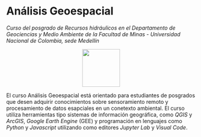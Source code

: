 # **Análisis Geoespacial**

*Curso del posgrado de Recursos hidráulicos en el Departamento de Geociencias y Medio Ambiente de la Facultad de Minas - Universidad Nacional de Colombia, sede Medellín*

<p align="center"><img src="https://img2.freepng.es/20180531/lsr/kisspng-national-university-of-colombia-at-medelln-natio-crome-5b0ff0cf85c265.4568376015277713435479.jpg" width="100"/></p>

El curso Análisis Geoespacial está orientado para estudiantes de posgrados que desen adquirir conocimientos sobre sensoramiento remoto y procesamiento de datos esapciales en un conetexto ambiental. El curso utiliza herramientas tipo sistemas de información geográfica, como *QGIS* y *ArcGIS*, *Google Earth Engine* (GEE) y programación en lenguajes como *Python* y *Javascript* utilizando como editores *Jupyter Lab* y *Visual Code*. 

